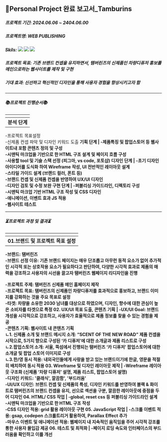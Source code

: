 ## 📌Personal Project 완료 보고서_Tamburins

##### 프로젝트 기간: 2024.06.06 ~ 2404.06.00 
##### 프로젝트명: WEB PUBLISHING
##### Skils: <img src="https://img.shields.io/badge/HTML5-E34F26?style=flat-square&logo=HTML5&logoColor=white"/> <img src="https://img.shields.io/badge/CSS3-1572B6?style=flat-square&logo=CSS3&logoColor=white"/> <img src="https://img.shields.io/badge/Java--Script-F7DF1E?style=flat-square&logo=JAVASCRIPT&logoColor=black"/>
##### 프로젝트 목표: 기존 브랜드 컨셉을 유지하면서, 탬버린즈의 신제품인 차량디퓨저 홍보를 메인으로하는 웹사이트를 제작 및 구현
##### 기대 효과: 신선하고 혁신적인 디자인을 통해 사용자 경험을 향상시키고자 함

---
##### 📚프로젝트 진행순서📚
<strong>  | 
:--- |
<strong>분석 단계  |
-프로젝트 목표설정<br>-신제품 컨셉 파악 및 디자인 키워드 도출
<strong>기획 단계  |
-제품특징 및 팝업스토어 등 웹사이트내 포함 콘텐츠 정의 및 구성<br>-시맨틱 마크업을 기반으로 한 HTML 구조 설계 및 페이지 흐름 구성<br>-사용할 tool 및 기술 스택 선정 (피그마, vs code, 포토샵)
<strong>디자인 단계  |
-초기 디자인 아이디어를 도식화 하여 Wireframe 작성, UI 전반적인 레이아웃 설계<br>-스타일 가이드 설계 (브랜드 컬러, 폰트 등)
<br>-브랜드 컨셉 및 신제품 컨셉을 반영하여 UX/UI 디자인<br>-디자인 검토 및 수정 보완
<strong>구현 단계  |
-퍼블리싱 가이드라인, 디렉토리 구성<br>-시맨틱 마크업 기반 HTML 구조 작성 및 CSS 디자인<br>-애니메이션, 이벤트 효과 JS 적용<br>-웹사이트 테스트

---

##### ⏳프로젝트 과정 및 결과⏳
<strong>  | 
:--- |
<strong>01.브랜드 및 프로젝트 목표 설정  |
-브랜드: 탬버린즈<br>-브랜드 선정 이유: 기존 브랜드 페이지는 매우 단조롭고 아무런 동적 요소가 없어 추가적인 시각적 또는 상호작용 요소가 필요하다고 판단하여, 다양한 시각적 효과로 제품의 매력을 강조하고 사용자의 시선을 끌고자 탬버린즈 웹페이지 리디자인을 진행<br><br>-프로젝트 주제: 탬버린즈 신제품 메인 홈페이지 제작<br>-프로젝트 목표: 탬버린즈의 신제품인 차량디퓨저를 효과적으로 홍보하고, 브랜드 이미지를 강화하는 것을 주요 목표로 설정 <br>-타겟: 차량을 소유한 2030 남녀를 대상으로 하였으며, 디자인, 향수에 대한 관심이 높은 소비자를 타겟으로 특정
<strong>02. UX/UI 목표 도출, 콘텐츠 기획  |
-UX/UI Goal: 브랜드 개성을 시각적으로 강조하고, 사용자가 효율적으로 제품 정보를 찾을 수 있는 경험을 제공<br>-콘텐츠 기획: 웹사이트 내 콘텐츠 기획<br>ㄴ1. 신제품 소개 및 브랜드 메시지 소개: “SCENT OF THE NEW ROAD” 제품 컨셉을 시작으로, 5가지 향으로 구성된 ‘카 디퓨저’에 대한 소개글과 제품 리스트로 구성<br>ㄴ2.팝업스토어 소개: 서울, 뚝섬에서 진행되는 탬버린즈 ‘카 디퓨저’ 팝업스토어에 대한 소개글 및 팝업 스토어 이미지로 구성<br>ㄴ3.한/영 동시 적용: 내외국인들에게 사랑을 받고 있는 브랜드이기에 한글, 영문을 적절히 배치하여 동시 적용
<strong>03. Wireframe 및 디자인 레이아웃 제작 |
-Wireframe 레이아웃 구조화 (신제품 ‘차량 디퓨저’ 설명, 제품 리스트, 팝업스토어 설명)<br>-디자인 키워드:  '클래식', 깔끔함', '부드러움'<br>-UI/UX 디자인: 브랜드 컨셉 및 신제품의 특성, 디자인 키워드를 반영하여 블랙 & 화이트로 탬버린즈의 브랜드 컨셉을 유지, 선으로 섹션을 구분, 깔끔한 레이아웃에 중점을 두어 디자인
<strong>04. HTML/ CSS 작업 |
-global, reset css 등 퍼블리싱 가이드라인 설계<br>-시맨틱 마크업을 기반으로 한 HTML 구조 작성<br>-CSS 디자인 적용: grid 활용 레이아웃 구현
<strong>05. JavaScript 작업 |
-스크롤 이벤트 적용: gsap, codepen 스크롤트리거 활용하여, Parallax Effect 추가<br>-마우스 이벤트 및 애니메이션 적용: 웹페이지 내 지속적인 움직임을 주어 시각적 강조를 통한 사용자 몰입감 제공
<strong>06. 테스트 및 최적화 |
-페이지 로딩 속도와 인터페이스의 부드러움을 확인하고 이를 개선
















